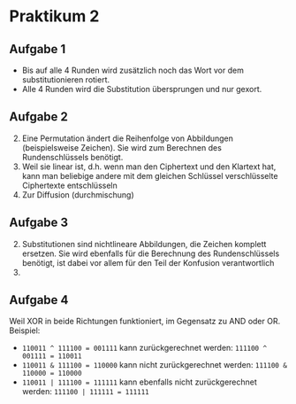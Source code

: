 # Praktikum 2

## Aufgabe 1
- Bis auf alle 4 Runden wird zusätzlich noch das Wort vor dem substitutionieren rotiert.
- Alle 4 Runden wird die Substitution übersprungen und nur gexort.

## Aufgabe 2
2. Eine Permutation ändert die Reihenfolge von Abbildungen (beispielsweise Zeichen). Sie wird zum Berechnen des Rundenschlüssels benötigt.
3. Weil sie linear ist, d.h. wenn man den Ciphertext und den Klartext hat, kann man beliebige andere mit dem gleichen Schlüssel verschlüsselte Ciphertexte entschlüsseln
4. Zur Diffusion (durchmischung)

## Aufgabe 3
2. Substitutionen sind nichtlineare Abbildungen, die Zeichen komplett ersetzen. Sie wird ebenfalls für die Berechnung des Rundenschlüssels benötigt, ist dabei vor allem für den Teil der Konfusion verantwortlich
3.

## Aufgabe 4
Weil XOR in beide Richtungen funktioniert, im Gegensatz zu AND oder OR.
Beispiel:
- `110011 ^ 111100 = 001111` kann zurückgerechnet werden: `111100 ^ 001111 = 110011`
- `110011 & 111100 = 110000` kann nicht zurückgerechnet werden: `111100 & 110000 = 110000`
- `110011 | 111100 = 111111` kann ebenfalls nicht zurückgerechnet werden: `111100 | 111111 = 111111`

